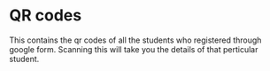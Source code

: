# QR codes
This contains the qr codes of all the students who registered through google form. Scanning this will take you the details of that perticular student.
